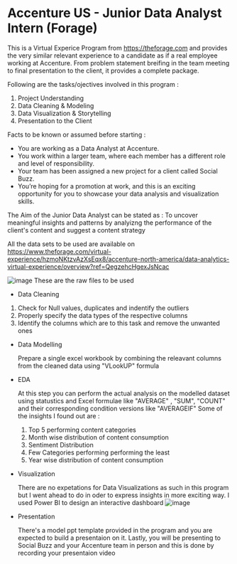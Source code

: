 # Accenture US - Junior Data Analyst Intern (Forage)
This is a Virtual Experice Program from https://theforage.com and provides the very similar relevant experience to a candidate as if a real employee working at Accenture. From problem statement breifing in the team meeting to final presentation to the client, it provides a complete package.

Following are the tasks/ojectives involved in this program :
1. Project Understanding
2. Data Cleaning & Modeling
3. Data Visualization & Storytelling
4. Presentation to the Client

Facts to be known or assumed before starting :
* You are working as a Data Analyst at Accenture.
* You work within a larger team, where each member has a different role and level of responsibility.
* Your team has been assigned a new project for a client called Social Buzz.
* You’re hoping for a promotion at work, and this is an exciting opportunity for you to showcase your data analysis and visualization skills.

The Aim of the Junior Data Analyst can be stated as : To uncover meaningful insights and patterns by analyizng the performance of the client's content and suggest a content strategy 

All the data sets to be used are available on https://www.theforage.com/virtual-experience/hzmoNKtzvAzXsEqx8/accenture-north-america/data-analytics-virtual-experience/overview?ref=QegzehcHgexJsNcac

 ![image](https://github.com/Cokaine2912/Accenture-Forage/assets/97113663/095960f9-b828-4b6b-baef-3c8cc5d91de0)
These are the raw files to be used

* Data Cleaning

1. Check for Null values, duplicates and indentify the outliers
2. Properly specify the data types of the respective columns
3. Identify the columns which are to this task and remove the unwanted ones
  
* Data Modelling

  Prepare a single excel workbook by combining the releavant columns from the cleaned data using "VLookUP" formula

* EDA

  At this step you can perform the actual analysis on the modelled dataset using statustics and Excel formulae like "AVERAGE" , "SUM", "COUNT" and their corresponding condition versions like "AVERAGEIF"
  Some of the insights I found out are :
  1. Top 5 performing content categories
  2. Month wise distribution of content consumption
  3. Sentiment Distribution
  4. Few Categories performing performing the least
  5. Year wise distribution of content consumption
  

* Visualization

  There are no expetations for Data Visualizations as such in this program but I went ahead to do in oder to express insights in more exciting way. I used Power BI to design an interactive dashboard
  ![image](https://github.com/Cokaine2912/Accenture-Forage/assets/97113663/2d9d2869-6b50-490f-a401-72eba6d751d9)
 

* Presentation

  There's a model ppt template provided in the program and you are expected to build a presentaion on it.
  Lastly, you will be presenting to Social Buzz and your Accenture team in person and this is done by recording your presentaion video
 
